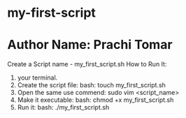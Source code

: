 # my-first-script
# Author Name: Prachi Tomar
Create a Script name - my_first_script.sh
How to Run It:
1. your terminal.
2. Create the script file:
   bash: touch my_first_script.sh
3. Open the same use commend: sudo vim <script_name>
4. Make it executable:
   bash: chmod +x my_first_script.sh
5. Run it:
   bash:  ./my_first_script.sh
